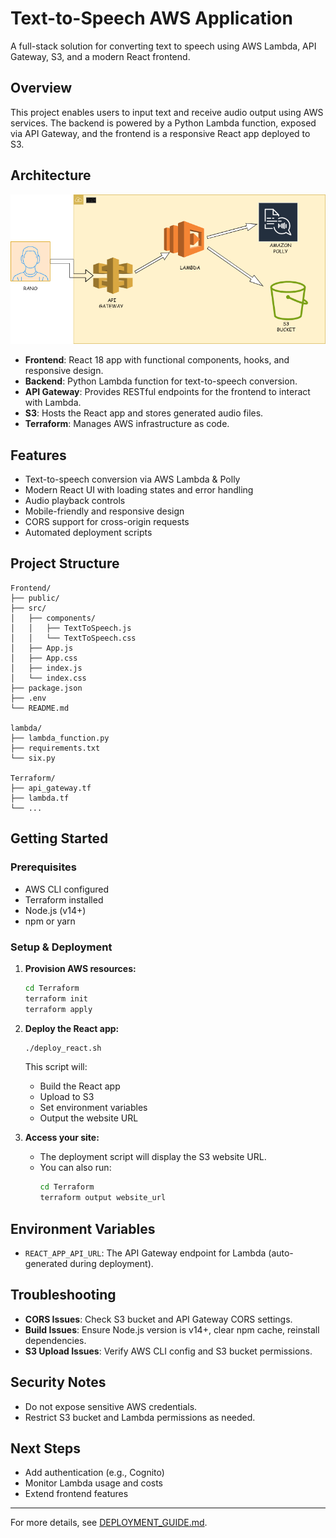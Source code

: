 
# Text-to-Speech AWS Application

A full-stack solution for converting text to speech using AWS Lambda, API Gateway, S3, and a modern React frontend.

## Overview

This project enables users to input text and receive audio output using AWS services. The backend is powered by a Python Lambda function, exposed via API Gateway, and the frontend is a responsive React app deployed to S3.

## Architecture

![Project Architecture](architecture/Untitled%20Diagram.drawio.png)

- **Frontend**: React 18 app with functional components, hooks, and responsive design.
- **Backend**: Python Lambda function for text-to-speech conversion.
- **API Gateway**: Provides RESTful endpoints for the frontend to interact with Lambda.
- **S3**: Hosts the React app and stores generated audio files.
- **Terraform**: Manages AWS infrastructure as code.

## Features

- Text-to-speech conversion via AWS Lambda & Polly
- Modern React UI with loading states and error handling
- Audio playback controls
- Mobile-friendly and responsive design
- CORS support for cross-origin requests
- Automated deployment scripts

## Project Structure

```
Frontend/
├── public/
├── src/
│   ├── components/
│   │   ├── TextToSpeech.js
│   │   └── TextToSpeech.css
│   ├── App.js
│   ├── App.css
│   ├── index.js
│   └── index.css
├── package.json
├── .env
└── README.md

lambda/
├── lambda_function.py
├── requirements.txt
└── six.py

Terraform/
├── api_gateway.tf
├── lambda.tf
└── ...
```

## Getting Started

### Prerequisites

- AWS CLI configured
- Terraform installed
- Node.js (v14+)
- npm or yarn

### Setup & Deployment

1. **Provision AWS resources:**
   ```bash
   cd Terraform
   terraform init
   terraform apply
   ```
2. **Deploy the React app:**
   ```bash
   ./deploy_react.sh
   ```
   This script will:
   - Build the React app
   - Upload to S3
   - Set environment variables
   - Output the website URL

3. **Access your site:**
   - The deployment script will display the S3 website URL.
   - You can also run:
     ```bash
     cd Terraform
     terraform output website_url
     ```

## Environment Variables

- `REACT_APP_API_URL`: The API Gateway endpoint for Lambda (auto-generated during deployment).

## Troubleshooting

- **CORS Issues**: Check S3 bucket and API Gateway CORS settings.
- **Build Issues**: Ensure Node.js version is v14+, clear npm cache, reinstall dependencies.
- **S3 Upload Issues**: Verify AWS CLI config and S3 bucket permissions.

## Security Notes

- Do not expose sensitive AWS credentials.
- Restrict S3 bucket and Lambda permissions as needed.

## Next Steps

- Add authentication (e.g., Cognito)
- Monitor Lambda usage and costs
- Extend frontend features

---

For more details, see [DEPLOYMENT_GUIDE.md](DEPLOYMENT_GUIDE.md).